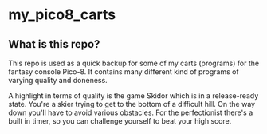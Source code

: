 # my_pico8_carts

## What is this repo?

This repo is used as a quick backup for some of my carts (programs) for the fantasy console Pico-8. It contains many different kind of programs of varying quality and doneness.  

A highlight in terms of quality is the game Skidor which is in a release-ready state. You're a skier trying to get to the bottom of a difficult hill. On the way down you'll have to avoid various obstacles. For the perfectionist there's a built in timer, so you can challenge yourself to beat your high score.
